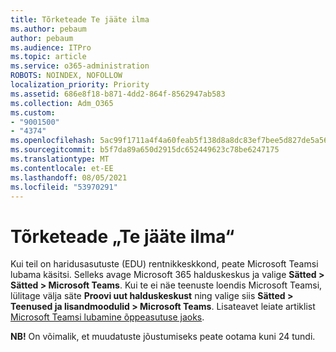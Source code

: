 ```yaml
---
title: Tõrketeade Te jääte ilma
ms.author: pebaum
author: pebaum
ms.audience: ITPro
ms.topic: article
ms.service: o365-administration
ROBOTS: NOINDEX, NOFOLLOW
localization_priority: Priority
ms.assetid: 686e8f18-b871-4dd2-864f-8562947ab583
ms.collection: Adm_O365
ms.custom:
- "9001500"
- "4374"
ms.openlocfilehash: 5ac99f1711a4f4a60feab5f138d8a8dc83ef7bee5d827de5a567417bfca9f5aa
ms.sourcegitcommit: b5f7da89a650d2915dc652449623c78be6247175
ms.translationtype: MT
ms.contentlocale: et-EE
ms.lasthandoff: 08/05/2021
ms.locfileid: "53970291"
---
```

# <a name="youre-missing-out-error-message"></a>Tõrketeade „Te jääte ilma“

Kui teil on haridusasutuste (EDU) rentnikkeskkond, peate Microsoft Teamsi lubama käsitsi. Selleks avage Microsoft 365 halduskeskus ja valige **Sätted > Sätted > Microsoft Teams**. Kui te ei näe teenuste loendis Microsoft Teamsi, lülitage välja säte **Proovi uut halduskeskust** ning valige siis **Sätted > Teenused ja lisandmoodulid > Microsoft Teams**. Lisateavet leiate artiklist [Microsoft Teamsi lubamine õppeasutuse jaoks](https://docs.microsoft.com/microsoft-365/education/intune-edu-trial/enable-microsoft-teams#enable-microsoft-teams-for-your-school-1).

**NB!** On võimalik, et muudatuste jõustumiseks peate ootama kuni 24 tundi.
